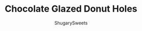 ---
layout: ../../layouts/MarkdownPostLayout.astro
title: Chocolate Glazed Donut Holes
author: ShugarySweets
pubDate: 2019-01-15
description: "These baked Chocolate Glazed Donut Holes can be on your table in under 30 minutes. Make a batch for the whole family to share. Just don&#x27;t forget to hide a few for yourself. They disappear fast!"
image_url: https://www.shugarysweets.com/wp-content/uploads/2014/04/chocolate-glazed-donuts-facebook.jpg
tags: ["Breakfast and Brunch","American"]
calories: 84
protein: 2
carbohydrates: 17
fats: 1
fiber: 0
ingredients: ["2 cups all-purpose flour","3/4 cup granulated sugar","1/2 cup unsweetened cocoa powder","1 teaspoon baking powder","1 teaspoon baking soda","1 teaspoon kosher salt","1 cup milk","2 large eggs","1 teaspoon vanilla extract","2 Tablespoons unsalted butter, melted","2 cup powdered sugar","3 Tablespoons milk"]
serves: 36
time: "18 minutes"
prepTime: "10 minutes"
instructions: ["For the donuts, mix flour, sugar, cocoa powder, baking powder, baking soda and salt in a large bowl. Add in eggs, milk, vanilla and butter. Beat for 2-3 minutes.","Spray mini muffin pan with baking spray. Fill each muffin cup about 1/2 full and bake in a 325 degree oven for about 7-9 minutes.","Remove and cool in pan about 10 minutes, then cool completely on wire rack.","For the glaze, whisk together the powdered sugar and milk until smooth. Dip each donut hole top into the glaze and place on parchment paper. Repeat until all donut holes are dipped. Glaze will run down the sides, so there is no need to dip entire thing (unless you want to of course). Allow to set, about 10 minutes. ENJOY."]
nutrition: ["84 calories","17 grams carbohydrates","13 milligrams cholesterol","1 grams fat","0 grams fiber","2 grams protein","1 grams saturated fat","116 milligrams sodium","10 grams sugar","0 grams trans fat","0 grams unsaturated fat"]
---